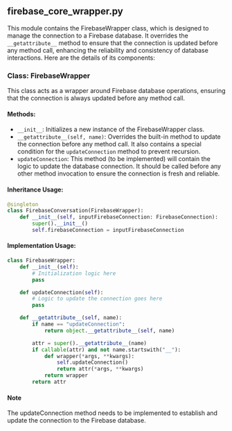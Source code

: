 ## firebase_core_wrapper.py
This module contains the FirebaseWrapper class, which is designed to manage the connection to a Firebase database. It overrides the `__getattribute__` method to ensure that the connection is updated before any method call, enhancing the reliability and consistency of database interactions. Here are the details of its components:

### Class: FirebaseWrapper
This class acts as a wrapper around Firebase database operations, ensuring that the connection is always updated before any method call.

#### Methods:
- `__init__`: Initializes a new instance of the FirebaseWrapper class.
- `__getattribute__(self, name)`: Overrides the built-in method to update the connection before any method call. It also contains a special condition for the `updateConnection` method to prevent recursion.
- `updateConnection`: This method (to be implemented) will contain the logic to update the database connection. It should be called before any other method invocation to ensure the connection is fresh and reliable.

#### Inheritance Usage:
```python
@singleton
class FirebaseConversation(FirebaseWrapper):
    def __init__(self, inputFirebaseConnection: FirebaseConnection):
        super().__init__()
        self.firebaseConnection = inputFirebaseConnection
```

#### Implementation Usage:
```python
class FirebaseWrapper:
    def __init__(self):
        # Initialization logic here
        pass

    def updateConnection(self):
        # Logic to update the connection goes here
        pass

    def __getattribute__(self, name):
        if name == "updateConnection":
            return object.__getattribute__(self, name)

        attr = super().__getattribute__(name)
        if callable(attr) and not name.startswith("__"):
            def wrapper(*args, **kwargs):
                self.updateConnection()
                return attr(*args, **kwargs)
            return wrapper
        return attr
```

#### Note
The updateConnection method needs to be implemented to establish and update the connection to the Firebase database.